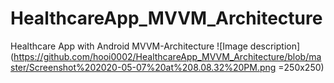 # HealthcareApp_MVVM_Architecture
Healthcare App with Android MVVM-Architecture
![Image description](https://github.com/hooi0002/HealthcareApp_MVVM_Architecture/blob/master/Screenshot%202020-05-07%20at%208.08.32%20PM.png =250x250)
